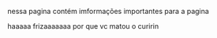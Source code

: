 nessa pagina contém imformações importantes para a pagina


haaaaa frizaaaaaaa por que vc matou o curirin